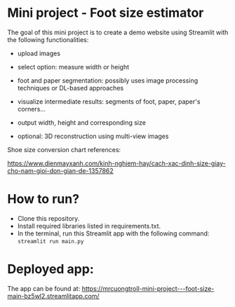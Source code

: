 # Mini project - Foot size estimator

The goal of this mini project is to create a demo website using Streamlit with the following functionalities:

- upload images

- select option: measure width or height

- foot and paper segmentation: possibly uses image processing techniques or DL-based approaches

- visualize intermediate results: segments of foot, paper, paper's corners...

- output width, height and corresponding size

- optional: 3D reconstruction using multi-view images

Shoe size conversion chart references:

https://www.dienmayxanh.com/kinh-nghiem-hay/cach-xac-dinh-size-giay-cho-nam-gioi-don-gian-de-1357862

# How to run?
- Clone this repository.
- Install required libraries listed in requirements.txt.
- In the terminal, run this Streamlit app with the following command: `streamlit run main.py`

# Deployed app:
The app can be found at: https://mrcuongtroll-mini-project---foot-size-main-bz5wl2.streamlitapp.com/
